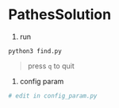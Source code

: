 # PathesSolution

1. run
~~~shell
python3 find.py    
~~~
>  press `q` to quit  
1. config param
~~~python
# edit in config_param.py
~~~
